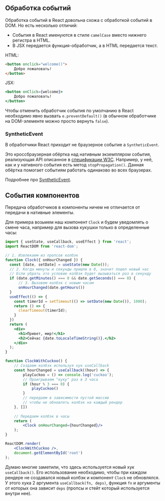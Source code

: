 ## Обработка событий
Обработка событий в React довольна схожа с обработкой событий в DOM.
Но есть несколько отличий:
* События в React именуются в стиле `camelCase` вместо нижнего регистра в HTML.
* В JSX передается функция-обработчик, а в HTML передается текст.

HTML:
```html
<button onclick="welcome()">
    Добро пожаловать!
</button>
```
JSX:
```jsx
<button onClick={welcome}>
    Добро пожаловать!
</button>
```
Чтобы отменить обработчик события по умолчанию в React необходимо явно вызвать
`e.preventDefault()` (в обычном обработчике на DOM-элементе можно просто вернуть `false`).
### SyntheticEvent
В обработчики React приходит не браузерное событие а `SyntheticEvent`.

Это кроссбраузерная обёртка над нативным экземпляром события, реализующая API описанное в [спецификации W3C](https://www.w3.org/TR/DOM-Level-3-Events/). Например, у неё,
как и у нативного события есть метод `stopPropagation()`.
Данная обёртка помогает событиям работать одинаково во всех браузерах.

Подробнее про [SyntheticEvent](https://ru.reactjs.org/docs/events.html).

## События компонентов
Передача обработчиков в компоненты ничем не отличается от передачи в нативные элементы.

Для примера возьмем наш компонент `Clock` и будем уведомлять о смене часа, например для
вызова кукушки только в определенные часы:
```jsx
import { useState, useCallback, useEffect } from 'react';
import ReactDOM from 'react-dom';

// 1. Извлекаем из пропсов колбэк
function Clock({ onHourChanged }) {
  const [date, setDate] = useState(new Date());
  // 2. Когда минуты и секунды пришли в 0, значит пошел новый час
  // Если убрать это условие колбэк будет вызываться раз в секунду
  if (date.getMinutes() === 0 && date.getSeconds() === 0) {
      // 3. Вызовем колбэк с новым часом
      onHourChanged(date.getHours())
  }
  useEffect(() => {
    const timerId = setTimeout(() => setDate(new Date()), 1000);
    return () => {
      clearTimeout(timerId);
    }
  })
  return (
    <div>
      <h1>Привет, мир!</h1>
      <h2>Сейчас {date.toLocaleTimeString()}.</h2>
    </div>
  );
}

function ClockWithCuckoo() {
    // Создаем колбэк используя хук useCallback
    const hourChanged = useCallback((hour) => {
        playCuckoo = () => console.log('cuckoo');
        // Проигрываем "куку" раз в 3 часа
        if (hour % 3 === 0) {
            playCuckoo()
        }
        // передаем в зависимости пустой массив
        // чтобы не обновлять колбэк на каждый рендер
    }, [])
    
    // Передаем колбэк в часы
    return (
        <Clock onHourChanged={hourChanged}/>
    );
}

ReactDOM.render(
    <ClockWithCuckoo />,
    document.getElementById('root')
);
```
Думаю многие заметили, что здесь используется новый хук `useCallback()`.
Его использование необходимо, чтобы при каждом рендере не создавался новый колбэк и
компонент `Clock` не обновлялся.
У этого хука 2 аргумента `useCallback(fn, deps)`, функция `fn` и аргументы от которых она
зависит `deps` (пропсы и стейт который используется внутри нее).
